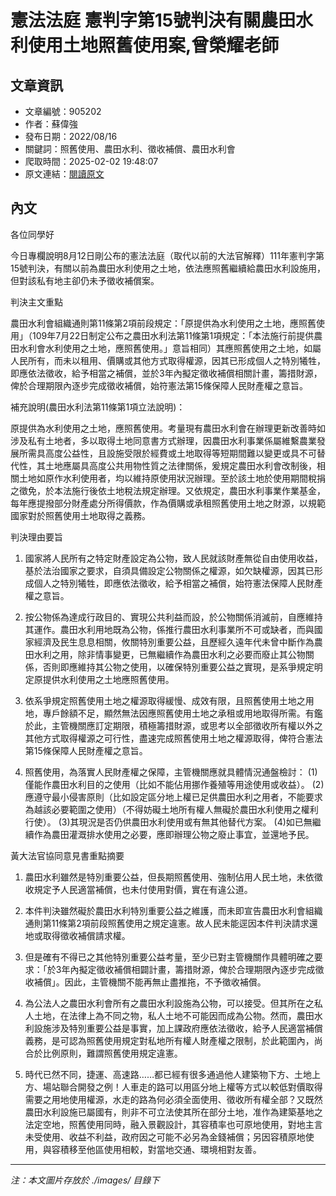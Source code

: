 # 憲法法庭 憲判字第15號判決有關農田水利使用土地照舊使用案,曾榮耀老師

## 文章資訊
- 文章編號：905202
- 作者：蘇偉強
- 發布日期：2022/08/16
- 關鍵詞：照舊使用、農田水利、徵收補償、農田水利會
- 爬取時間：2025-02-02 19:48:07
- 原文連結：[閱讀原文](https://real-estate.get.com.tw/Columns/detail.aspx?no=905202)

## 內文
各位同學好

今日專欄說明8月12日剛公布的憲法法庭（取代以前的大法官解釋）111年憲判字第15號判決，有關以前為農田水利使用之土地，依法應照舊繼續給農田水利設施用，但對該私有地主卻仍未予徵收補償案。

判決主文重點

農田水利會組織通則第11條第2項前段規定：「原提供為水利使用之土地，應照舊使用」（109年7月22日制定公布之農田水利法第11條第1項規定：「本法施行前提供農田水利會水利使用之土地，應照舊使用。」意旨相同）其應照舊使用之土地，如屬人民所有，而未以租用、價購或其他方式取得權源，因其已形成個人之特別犧牲，即應依法徵收，給予相當之補償，並於3年內擬定徵收補償相關計畫，籌措財源，俾於合理期限內逐步完成徵收補償，始符憲法第15條保障人民財產權之意旨。

補充說明(農田水利法第11條第1項立法說明)：

原提供為水利使用之土地，應照舊使用。考量現有農田水利會在辦理更新改善時如涉及私有土地者，多以取得土地同意書方式辦理，因農田水利事業係屬維繫農業發展所需具高度公益性，且設施受限於經費或土地取得等短期間難以變更或具不可替代性，其土地應屬具高度公共用物性質之法律關係，爰規定農田水利會改制後，相關土地如原作水利使用者，均以維持原使用狀況辦理。至於該土地於使用期間稅捐之徵免，於本法施行後依土地稅法規定辦理。又依規定，農田水利事業作業基金，每年應提撥部分財產處分所得價款，作為價購或承租照舊使用土地之財源，以規範國家對於照舊使用土地取得之義務。

判決理由要旨

1. 國家將人民所有之特定財產設定為公物，致人民就該財產無從自由使用收益，基於法治國家之要求，自須具備設定公物關係之權源，如欠缺權源，因其已形成個人之特別犧牲，即應依法徵收，給予相當之補償，始符憲法保障人民財產權之意旨。

2. 按公物係為達成行政目的、實現公共利益而設，於公物關係消滅前，自應維持其運作。農田水利用地既為公物，係推行農田水利事業所不可或缺者，而與國家經濟及民生息息相關，攸關特別重要公益，且歷經久遠年代未曾中斷作為農田水利之用，除非情事變更，已無繼續作為農田水利之必要而廢止其公物關係，否則即應維持其公物之使用，以確保特別重要公益之實現，是系爭規定明定原提供水利使用之土地應照舊使用。

3. 依系爭規定照舊使用土地之權源取得緩慢、成效有限，且照舊使用土地之用地，專戶餘額不足，顯然無法因應照舊使用土地之承租或用地取得所需。有鑑於此，主管機關應訂定期限，積極籌措財源，或思考以全部徵收所有權以外之其他方式取得權源之可行性，盡速完成照舊使用土地之權源取得，俾符合憲法第15條保障人民財產權之意旨。

4. 照舊使用，為落實人民財產權之保障，主管機關應就具體情況通盤檢討： (1)僅能作農田水利目的之使用（比如不能佔用挪作養殖等用途使用或收益）。 (2)應遵守最小侵害原則（比如設定區分地上權已足供農田水利之用者，不能要求為越該必要範圍之使用）（不得妨礙土地所有權人無礙於農田水利使用之權利行使）。 (3)其現況是否仍供農田水利使用或有無其他替代方案。 (4)如已無繼續作為農田灌溉排水使用之必要，應即辦理公物之廢止事宜，並還地予民。

黃大法官協同意見書重點摘要

1. 農田水利雖然是特別重要公益，但長期照舊使用、強制佔用人民土地，未依徵收規定予人民適當補償，也未付使用對價，實在有違公道。

2. 本件判決雖然礙於農田水利特別重要公益之維護，而未即宣告農田水利會組織通則第11條第2項前段照舊使用之規定違憲。故人民未能逕因本件判決請求還地或取得徵收補償請求權。

3. 但是確有不得已之其他特別重要公益考量，至少已對主管機關作具體明確之要求：「於3年內擬定徵收補償相闢計畫，籌措財源，俾於合理期限內逐步完成徵收補償」。因此，主管機關不能再無止盡推拖，不予徵收補償。

4. 為公法人之農田水利會所有之農田水利設施為公物，可以接受。但其所在之私人土地，在法律上為不同之物，私人土地不可能因而成為公物。然而，農田水利設施涉及特別重要公益是事實，加上課政府應依法徵收，給予人民適當補償義務，是可認為照舊使用規定對私地所有權人財產權之限制，於此範圍內，尚合於比例原則，難謂照舊使用規定違憲。

5. 時代已然不同，捷運、高速路……都已經有很多通過他人建築物下方、土地上方、場站聯合開發之例！人車走的路可以用區分地上權等方式以較低對價取得需要之用地使用權源，水走的路為何必須全面使用、徵收所有權全部？又既然農田水利設施已屬國有，則非不可立法使其所在部分土地，准作為建築基地之法定空地，照舊使用同時，融入景觀設計，其容積率也可原地使用，對地主言未受使用、收益不利益，政府因之可能不必另為金錢補償；另因容積原地使用，與容積移至他區使用相較，對當地交通、環境相對友善。
---
*注：本文圖片存放於 ./images/ 目錄下*
